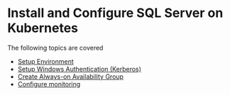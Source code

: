 # Install and Configure SQL Server on Kubernetes

The following topics are covered

* [Setup Environment](./modules/setup.md)
* [Setup Windows Authentication (Kerberos)](./modules/kerberos.md)
* [Create Always-on Availability Group](./modules/hadr.md)
* [Configure monitoring](./modules/monitoring.md)
